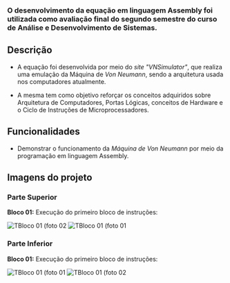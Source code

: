 ### O desenvolvimento da equação em linguagem Assembly foi utilizada como avaliação final do segundo semestre do curso de Análise e Desenvolvimento de Sistemas.

##

## Descrição

- A equação foi desenvolvida por meio do *site* *"VNSimulator"*, que realiza uma emulação da Máquina de *Von Neumann*, sendo a arquitetura usada nos computadores atualmente. 

- A mesma tem como objetivo reforçar os conceitos adquiridos sobre Arquitetura de Computadores, Portas Lógicas, conceitos de Hardware e o Ciclo de Instruções de Microprocessadores.

## Funcionalidades

- Demonstrar o funcionamento da *Máquina de Von Neumann* por meio da programação em linguagem Assembly. 

##

## Imagens do projeto


### **Parte Superior**

**Bloco 01:** Execução do primeiro bloco de instruções:

![TBloco 01 (foto 02](https://github.com/EnzoFerreiraAguiar/Equacao_Matematica/blob/master/Imagens_Da_Equacao/Parte_Superior/Bloco_02/02.png)
![TBloco 01 (foto 01](https://github.com/EnzoFerreiraAguiar/Equacao_Matematica/blob/master/Imagens_Da_Equacao/Parte_Superior/Bloco_01/01.png)

### **Parte Inferior**

**Bloco 01:** Execução do primeiro bloco de instruções:

![TBloco 01 (foto 01](https://github.com/EnzoFerreiraAguiar/Equacao_Matematica/blob/master/Imagens_Da_Equacao/Parte_Inferior/Bloco_01/01.png)
![TBloco 01 (foto 02](https://github.com/EnzoFerreiraAguiar/Equacao_Matematica/blob/master/Imagens_Da_Equacao/Parte_Inferior/Bloco_01/02.png)

